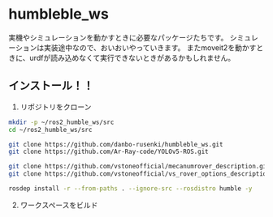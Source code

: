 # humbleble_ws
実機やシミュレーションを動かすときに必要なパッケージたちです。
シミュレーションは実装途中なので、おいおいやっていきます。
またmoveit2を動かすときに、urdfが読み込めなくて実行できないときがあるかもしれません。

## インストール！！

1. リポジトリをクローン
```bash
mkdir -p ~/ros2_humble_ws/src
cd ~/ros2_humble_ws/src

git clone https://github.com/danbo-rusenki/humbleble_ws.git
git clone https://github.com/Ar-Ray-code/YOLOv5-ROS.git

git clone https://github.com/vstoneofficial/mecanumrover_description.git -b humble
git clone https://github.com/vstoneofficial/vs_rover_options_description.git -b humble

rosdep install -r --from-paths . --ignore-src --rosdistro humble -y

```

2. ワークスペースをビルド
